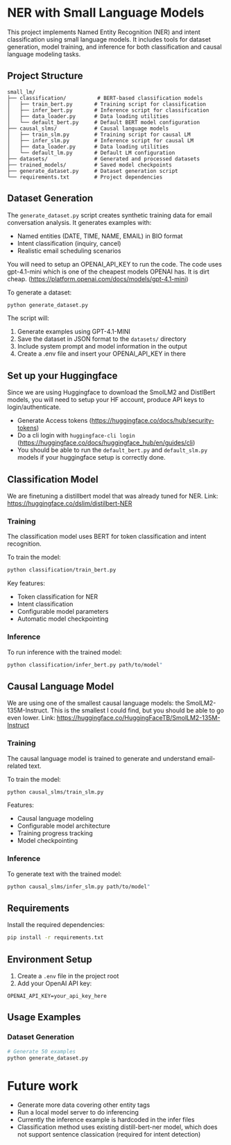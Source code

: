 # NER with Small Language Models

This project implements Named Entity Recognition (NER) and intent classification using small language models. It includes tools for dataset generation, model training, and inference for both classification and causal language modeling tasks.

## Project Structure

```
small_lm/
├── classification/          # BERT-based classification models
│   ├── train_bert.py       # Training script for classification
│   ├── infer_bert.py       # Inference script for classification
│   ├── data_loader.py      # Data loading utilities
│   └── default_bert.py     # Default BERT model configuration
├── causal_slms/            # Causal language models
│   ├── train_slm.py        # Training script for causal LM
│   ├── infer_slm.py        # Inference script for causal LM
│   ├── data_loader.py      # Data loading utilities
│   └── default_lm.py       # Default LM configuration
├── datasets/               # Generated and processed datasets
├── trained_models/         # Saved model checkpoints
├── generate_dataset.py     # Dataset generation script
└── requirements.txt        # Project dependencies
```

## Dataset Generation

The `generate_dataset.py` script creates synthetic training data for email conversation analysis. It generates examples with:
- Named entities (DATE, TIME, NAME, EMAIL) in BIO format
- Intent classification (inquiry, cancel)
- Realistic email scheduling scenarios

You will need to setup an OPENAI_API_KEY to run the code. The code uses gpt-4.1-mini which is one of the cheapest models OPENAI has. It is dirt cheap.
(https://platform.openai.com/docs/models/gpt-4.1-mini)

To generate a dataset:
```bash
python generate_dataset.py
```

The script will:
1. Generate examples using GPT-4.1-MINI
2. Save the dataset in JSON format to the `datasets/` directory
3. Include system prompt and model information in the output
4. Create a .env file and insert your OPENAI_API_KEY in there

## Set up your Huggingface

Since we are using Huggingface to download the SmolLM2 and DistlBert models, you will need to setup your HF account, produce API keys to login/authenticate.

- Generate Access tokens (https://huggingface.co/docs/hub/security-tokens)
- Do a cli login with `huggingface-cli login` (https://huggingface.co/docs/huggingface_hub/en/guides/cli)
- You should be able to run the `default_bert.py` and `default_slm.py` models if your huggingface setup is correctly done.


## Classification Model

We are finetuning a distillbert model that was already tuned for NER.
Link: https://huggingface.co/dslim/distilbert-NER

### Training
The classification model uses BERT for token classification and intent recognition.

To train the model:
```bash
python classification/train_bert.py
```

Key features:
- Token classification for NER
- Intent classification
- Configurable model parameters
- Automatic model checkpointing

### Inference
To run inference with the trained model:
```bash
python classification/infer_bert.py path/to/model"
```

## Causal Language Model

We are using one of the smallest causal language models: the SmolLM2-135M-Instruct. This is the smallest I could find, but you should be able to go even lower. Link: https://huggingface.co/HuggingFaceTB/SmolLM2-135M-Instruct


### Training
The causal language model is trained to generate and understand email-related text.

To train the model:
```bash
python causal_slms/train_slm.py
```

Features:
- Causal language modeling
- Configurable model architecture
- Training progress tracking
- Model checkpointing

### Inference
To generate text with the trained model:
```bash
python causal_slms/infer_slm.py path/to/model"
```

## Requirements

Install the required dependencies:
```bash
pip install -r requirements.txt
```

## Environment Setup

1. Create a `.env` file in the project root
2. Add your OpenAI API key:
```
OPENAI_API_KEY=your_api_key_here
```

## Usage Examples

### Dataset Generation
```python
# Generate 50 examples
python generate_dataset.py
```


# Future work

- Generate more data covering other entity tags
- Run a local model server to do inferencing
- Currently the inference example is hardcoded in the infer files
- Classification method uses existing distill-bert-ner model, which does not support sentence classication (required for intent detection)